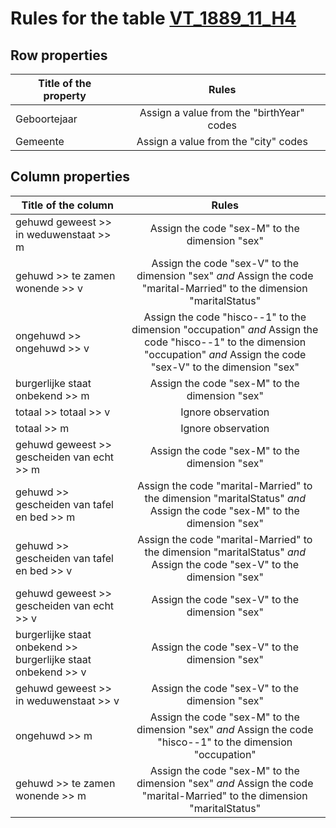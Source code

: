 # Rules for the table [VT_1889_11_H4](https://github.com/cgueret/DataDump/blob/master/xls-marked/VT_1889_11_H4_marked.xls?raw=true)
## Row properties
| Title of the property | Rules |
| --------------------- |:-----:|
| Geboortejaar | Assign a value from the "birthYear" codes |
| Gemeente | Assign a value from the "city" codes |
## Column properties
| Title of the column | Rules |
| --------------------- |:-----:|
| gehuwd geweest >> in weduwenstaat >> m | Assign the code "sex-M" to the dimension "sex" |
| gehuwd >> te zamen wonende >> v | Assign the code "sex-V" to the dimension "sex" *and* Assign the code "marital-Married" to the dimension "maritalStatus" |
| ongehuwd >> ongehuwd >> v | Assign the code "hisco--1" to the dimension "occupation" *and* Assign the code "hisco--1" to the dimension "occupation" *and* Assign the code "sex-V" to the dimension "sex" |
| burgerlijke staat onbekend >> m | Assign the code "sex-M" to the dimension "sex" |
| totaal >> totaal >> v | Ignore observation |
| totaal >> m | Ignore observation |
| gehuwd geweest >> gescheiden van echt >> m | Assign the code "sex-M" to the dimension "sex" |
| gehuwd >> gescheiden van tafel en bed >> m | Assign the code "marital-Married" to the dimension "maritalStatus" *and* Assign the code "sex-M" to the dimension "sex" |
| gehuwd >> gescheiden van tafel en bed >> v | Assign the code "marital-Married" to the dimension "maritalStatus" *and* Assign the code "sex-V" to the dimension "sex" |
| gehuwd geweest >> gescheiden van echt >> v | Assign the code "sex-V" to the dimension "sex" |
| burgerlijke staat onbekend >> burgerlijke staat onbekend >> v | Assign the code "sex-V" to the dimension "sex" |
| gehuwd geweest >> in weduwenstaat >> v | Assign the code "sex-V" to the dimension "sex" |
| ongehuwd >> m | Assign the code "sex-M" to the dimension "sex" *and* Assign the code "hisco--1" to the dimension "occupation" |
| gehuwd >> te zamen wonende >> m | Assign the code "sex-M" to the dimension "sex" *and* Assign the code "marital-Married" to the dimension "maritalStatus" |
